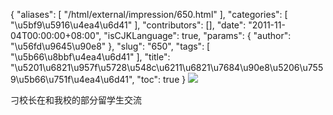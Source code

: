 {
    "aliases": [
        "/html/external/impression/650.html"
    ],
    "categories": [
        "\u5bf9\u5916\u4ea4\u6d41"
    ],
    "contributors": [],
    "date": "2011-11-04T00:00:00+08:00",
    "isCJKLanguage": true,
    "params": {
        "author": "\u56fd\u9645\u90e8"
    },
    "slug": "650",
    "tags": [
        "\u5b66\u8bbf\u4ea4\u6d41"
    ],
    "title": "\u5201\u6821\u957f\u5728\u548c\u6211\u6821\u7684\u90e8\u5206\u7559\u5b66\u751f\u4ea4\u6d41",
    "toc": true
}
![](https://cdn.tfls.online/mirror/full/f3f03d9f73adbd61c52c11c7553a9603fbec085b.jpg)

刁校长在和我校的部分留学生交流


